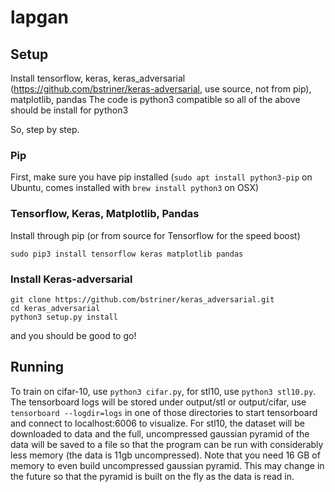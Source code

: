 # lapgan

## Setup
Install tensorflow, keras, keras_adversarial (https://github.com/bstriner/keras-adversarial, use source, not from pip), matplotlib, pandas
The code is python3 compatible so all of the above should be install for python3

So, step by step.
### Pip
First, make sure you have pip installed (`sudo apt install python3-pip` on Ubuntu, comes installed with `brew install python3` on OSX)

### Tensorflow, Keras, Matplotlib, Pandas
Install through pip (or from source for Tensorflow for the speed boost)
```
sudo pip3 install tensorflow keras matplotlib pandas
```
### Install Keras-adversarial
```
git clone https://github.com/bstriner/keras_adversarial.git
cd keras_adversarial
python3 setup.py install
```
and you should be good to go!

## Running
To train on cifar-10, use `python3 cifar.py`, for stl10, use `python3 stl10.py`.
The tensorboard logs will be stored under output/stl or output/cifar, use `tensorboard --logdir=logs` in one of those directories to start tensorboard and connect to localhost:6006 to visualize.
For stl10, the dataset will be downloaded to data and the full, uncompressed gaussian pyramid of the data will be saved to a file so that the program can be run with considerably less memory (the data is 11gb uncompressed). Note that you need 16 GB of memory to even build uncompressed gaussian pyramid. This may change in the future so that the pyramid is built on the fly as the data is read in.
